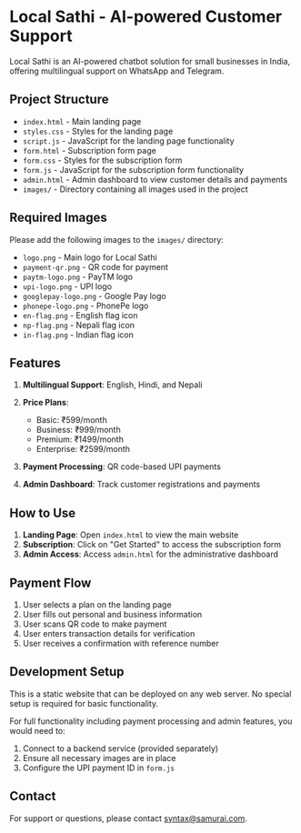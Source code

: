 # Local Sathi - AI-powered Customer Support

Local Sathi is an AI-powered chatbot solution for small businesses in India, offering multilingual support on WhatsApp and Telegram.

## Project Structure

- `index.html` - Main landing page
- `styles.css` - Styles for the landing page
- `script.js` - JavaScript for the landing page functionality
- `form.html` - Subscription form page
- `form.css` - Styles for the subscription form
- `form.js` - JavaScript for the subscription form functionality
- `admin.html` - Admin dashboard to view customer details and payments
- `images/` - Directory containing all images used in the project

## Required Images

Please add the following images to the `images/` directory:

- `logo.png` - Main logo for Local Sathi
- `payment-qr.png` - QR code for payment
- `paytm-logo.png` - PayTM logo
- `upi-logo.png` - UPI logo
- `googlepay-logo.png` - Google Pay logo
- `phonepe-logo.png` - PhonePe logo
- `en-flag.png` - English flag icon
- `np-flag.png` - Nepali flag icon
- `in-flag.png` - Indian flag icon

## Features

1. **Multilingual Support**: English, Hindi, and Nepali
2. **Price Plans**:
   - Basic: ₹599/month
   - Business: ₹999/month
   - Premium: ₹1499/month
   - Enterprise: ₹2599/month

3. **Payment Processing**: QR code-based UPI payments
4. **Admin Dashboard**: Track customer registrations and payments

## How to Use

1. **Landing Page**: Open `index.html` to view the main website
2. **Subscription**: Click on "Get Started" to access the subscription form
3. **Admin Access**: Access `admin.html` for the administrative dashboard

## Payment Flow

1. User selects a plan on the landing page
2. User fills out personal and business information
3. User scans QR code to make payment
4. User enters transaction details for verification
5. User receives a confirmation with reference number

## Development Setup

This is a static website that can be deployed on any web server. No special setup is required for basic functionality.

For full functionality including payment processing and admin features, you would need to:

1. Connect to a backend service (provided separately)
2. Ensure all necessary images are in place
3. Configure the UPI payment ID in `form.js`

## Contact

For support or questions, please contact syntax@samurai.com.
